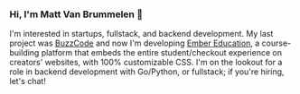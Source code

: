 ### Hi, I'm Matt Van Brummelen 👋

I'm interested in startups, fullstack, and backend development. My last project was [BuzzCode](https://marketplace.visualstudio.com/items?itemName=BuzzCode.buzzcode) and now I'm developing [Ember Education](https://ember.ac), a course-building platform that embeds the entire student/checkout experience on creators' websites, with 100% customizable CSS. I'm on the lookout for a role in backend development with Go/Python, or fullstack; if you're hiring, let's chat!
<!--
**matthewvb77/matthewvb77** is a ✨ _special_ ✨ repository because its `README.md` (this file) appears on your GitHub profile.

Here are some ideas to get you started:

- 🔭 I’m currently working on ...
- 🌱 I’m currently learning ...
- 👯 I’m looking to collaborate on ...
- 🤔 I’m looking for help with ...
- 💬 Ask me about ...
- 📫 How to reach me: ...
- 😄 Pronouns: ...
- ⚡ Fun fact: ...
-->
